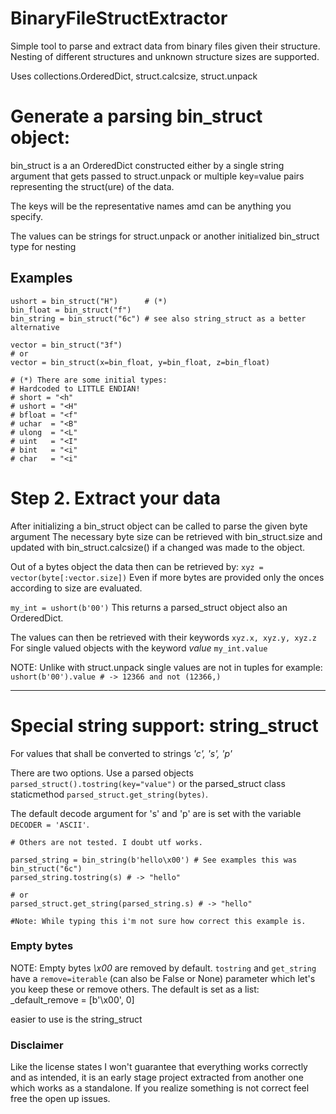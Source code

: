 # BinaryFileStructExtractor
 Simple tool to parse and extract data from binary files given their structure.
 Nesting of different structures and unknown structure sizes are supported.

Uses collections.OrderedDict, struct.calcsize, struct.unpack

# Generate a parsing bin_struct object:

bin_struct is a an OrderedDict
constructed either by a single string argument that gets passed to struct.unpack
or multiple key=value pairs representing the struct(ure) of the data.

The keys will be the representative names amd can be anything you specify.

The values can be strings for struct.unpack or another initialized bin_struct type 
for nesting

## Examples

```
ushort = bin_struct("H")      # (*)
bin_float = bin_struct("f") 
bin_string = bin_struct("6c") # see also string_struct as a better alternative

vector = bin_struct("3f")
# or
vector = bin_struct(x=bin_float, y=bin_float, z=bin_float)

# (*) There are some initial types:
# Hardcoded to LITTLE ENDIAN!
# short = "<h"
# ushort = "<H"
# bfloat = "<f"
# uchar  = "<B"
# ulong  = "<L"
# uint   = "<I"
# bint   = "<i"
# char   = "<i"

```

# Step 2. Extract your data

After initializing a bin_struct object can be called to parse the given byte argument
The necessary byte size can be retrieved with bin_struct.size 
and updated with bin_struct.calcsize() if a changed was made to the object.

Out of a bytes object the data then can be retrieved by:
`xyz = vector(byte[:vector.size])`
Even if more bytes are provided only the onces according to size are evaluated.

`my_int = ushort(b'00')`
This returns a parsed_struct object also an OrderedDict.

The values can then be retrieved with their keywords
`xyz.x, xyz.y, xyz.z`
For single valued objects with the keyword *value*
`my_int.value`

NOTE: Unlike with struct.unpack single values are not in tuples
for example:
`ushort(b'00').value # -> 12366 and not (12366,)`

-----------------

# Special string support: string_struct 

For values that shall be converted to strings *'c', 's', 'p'*

There are two options. Use a parsed objects `parsed_struct().tostring(key="value")` or the parsed_struct class staticmethod `parsed_struct.get_string(bytes)`.

The default decode argument for 's' and 'p' are is set with the variable `DECODER = 'ASCII'`.

```
# Others are not tested. I doubt utf works.

parsed_string = bin_string(b'hello\x00') # See examples this was bin_struct("6c")
parsed_string.tostring(s) # -> "hello"

# or
parsed_struct.get_string(parsed_string.s) # -> "hello"

#Note: While typing this i'm not sure how correct this example is.

```
### Empty bytes

NOTE: Empty bytes *\x00* are removed by default.
    `tostring` and `get_string` have a `remove=iterable` (can also be False or None) parameter which let's you keep these or remove others.
    The default is set as a list: _default_remove = [b'\x00', 0]

easier to use is the string_struct

### Disclaimer
Like the license states I won't guarantee that everything works correctly and as intended, it is an early stage project extracted from another one which works as a standalone.
If you realize something is not correct feel free the open up issues.
